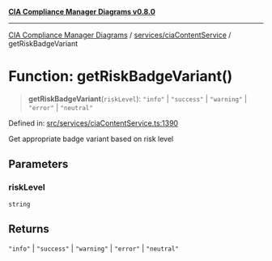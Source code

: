 [**CIA Compliance Manager Diagrams v0.8.0**](../../../README.md)

***

[CIA Compliance Manager Diagrams](../../../modules.md) / [services/ciaContentService](../README.md) / getRiskBadgeVariant

# Function: getRiskBadgeVariant()

> **getRiskBadgeVariant**(`riskLevel`): `"info"` \| `"success"` \| `"warning"` \| `"error"` \| `"neutral"`

Defined in: [src/services/ciaContentService.ts:1390](https://github.com/Hack23/cia-compliance-manager/blob/fa2f95f029cdcd192b3882a37d0d34753edcd349/src/services/ciaContentService.ts#L1390)

Get appropriate badge variant based on risk level

## Parameters

### riskLevel

`string`

## Returns

`"info"` \| `"success"` \| `"warning"` \| `"error"` \| `"neutral"`
